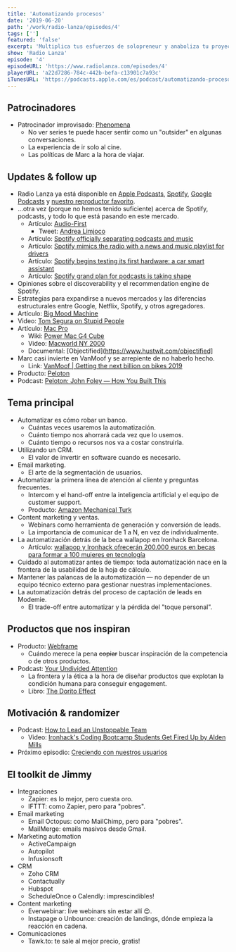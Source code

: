 ```yaml
---
title: 'Automatizando procesos'
date: '2019-06-20'
path: '/work/radio-lanza/episodes/4'
tags: ['']
featured: 'false'
excerpt: 'Multiplica tus esfuerzos de solopreneur y anaboliza tu proyecto con nuestras sugerencias y productos de automatización. No te pierdas las teorías de Marc sobre cuándo debemos automatizar un proceso y cómo Jimmy automatizó la generación de leads en Modemie. Todo esto y mucho más en este nuevo episodio de Radio Lanza.'
show: 'Radio Lanza'
episode: '4'
episodeURL: 'https://www.radiolanza.com/episodes/4'
playerURL: 'a22d7286-784c-442b-befa-c13901c7a93c'
iTunesURL: 'https://podcasts.apple.com/es/podcast/automatizando-procesos/id1468000755?i=1000442104339'
---
```


## Patrocinadores

- Patrocinador improvisado: [Phenomena](http://www.phenomena-experience.com)
  - No ver series te puede hacer sentir como un "outsider" en algunas conversaciones.
  - La experiencia de ir solo al cine.
  - Las políticas de Marc a la hora de viajar.

## Updates & follow up

- Radio Lanza ya está disponible en [Apple Podcasts](https://podcasts.apple.com/es/podcast/radio-lanza/id1468000755), [Spotify](https://open.spotify.com/show/3P6zGrc3Mv8yHCKDXZsUQZ), [Google Podcasts](https://podcasts.google.com/?feed=aHR0cHM6Ly9mZWVkcy5zaW1wbGVjYXN0LmNvbS9sUjBxOVFlTg%3D%3D) y [nuestro reproductor favorito](https://overcast.fm/itunes1468000755).
- ...otra vez (porque no hemos tenido suficiente) acerca de Spotify, podcasts, y todo lo que está pasando en este mercado.
  - Artículo: [Audio-First](https://newsroom.spotify.com/2019-02-06/audio-first/)
    - Tweet: [Andrea Limjoco](https://twitter.com/andrealimjoco/status/1139218616036089857/)
  - Artículo: [Spotify officially separating podcasts and music](https://www.theverge.com/2019/6/13/18663314/spotify-library-premium-user-update-podcast-music)
  - Artículo: [Spotify mimics the radio with a news and music playlist for drivers](https://www.theverge.com/2019/6/12/18662060/spotify-your-daily-drive-playlist-update)
  - Artículo: [Spotify begins testing its first hardware: a car smart assistant](https://www.theverge.com/circuitbreaker/2019/5/17/18628772/spotify-car-thing-audio-experience-data-premium-assistant)
  - Artículo: [Spotify grand plan for podcasts is taking shape](https://www.theverge.com/2019/3/5/18243729/spotify-podcast-strategy-gimlet-media-anchor-purchase)
- Opiniones sobre el discoverability y el recommendation engine de Spotify.
- Estrategias para expandirse a nuevos mercados y las diferencias estructurales entre Google, Netflix, Spotify, y otros agregadores.
- Artículo: [Big Mood Machine](https://thebaffler.com/downstream/big-mood-machine-pelly)
- Video: [Tom Segura on Stupid People](https://www.youtube.com/watch?v=H09tLk1LnOY)
- Artículo: [Mac Pro](https://www.arun.is/blog/mac-pro/)
  - Wiki: [Power Mac G4 Cube](https://en.wikipedia.org/wiki/Power_Mac_G4_Cube)
  - Video: [Macworld NY 2000](https://youtu.be/rsLmMi49o48)
  - Documental: [Objectified](https://www.hustwit.com/objectified]
- Marc casi invierte en VanMoof y se arrepiente de no haberlo hecho.
  - Link: [VanMoof | Getting the next billion on bikes 2019](https://www.oneplanetcrowd.com/en/project/200360/description)
- Producto: [Peloton](https://www.onepeloton.com)
- Podcast: [Peloton: John Foley — How You Built This](https://podcasts.apple.com/us/podcast/live-episode-peloton-john-foley/id1150510297?i=1000436798099)

## Tema principal

- Automatizar es cómo robar un banco.
  - Cuántas veces usaremos la automatización.
  - Cuánto tiempo nos ahorrará cada vez que lo usemos.
  - Cuánto tiempo o recursos nos va a costar construirla.
- Utilizando un CRM.
  - El valor de invertir en software cuando es necesario.
- Email marketing.
  - El arte de la segmentación de usuarios.
- Automatizar la primera línea de atención al cliente y preguntas frecuentes.
  - Intercom y el hand-off entre la inteligencia artificial y el equipo de customer support.
  - Producto: [Amazon Mechanical Turk](https://www.mturk.com)
- Content marketing y ventas.
  - Webinars como herramienta de generación y conversión de leads.
  - La importancia de comunicar de 1 a N, en vez de individualmente.
- La automatización detrás de la beca wallapop en Ironhack Barcelona.
  - Artículo: [wallapop y Ironhack ofrecerán 200.000 euros en becas para formar a 100 mujeres en tecnología](https://www.genbeta.com/actualidad/wallapop-y-ironhack-ofreceran-200-000-euros-en-becas-para-formar-a-100-mujeres-en-tecnologia)
- Cuidado al automatizar antes de tiempo: toda automatización nace en la frontera de la usabilidad de la hoja de cálculo.
- Mantener las palancas de la automatización — no depender de un equipo técnico externo para gestionar nuestras implementaciones.
- La automatización detrás del proceso de captación de leads en Modemie.
  - El trade-off entre automatizar y la pérdida del "toque personal".

## Productos que nos inspiran

- Producto: [Webframe](https://webframe.xyz/)
  - Cuándo merece la pena ~~copiar~~ buscar inspiración de la competencia o de otros productos.
- Podcast: [Your Undivided Attention](https://humanetech.com/podcast/)
  - La frontera y la ética a la hora de diseñar productos que explotan la condición humana para conseguir engagement.
  - Libro: [The Dorito Effect](https://www.amazon.com/dp/1476724237/)

## Motivación & randomizer

- Podcast: [How to Lead an Unstoppable Team](https://www.artofmanliness.com/articles/podcast-516-how-to-lead-an-unstoppable-team/)
  - Video: [Ironhack's Coding Bootcamp Students Get Fired Up by Alden Mills](https://www.youtube.com/watch?v=iP8kT3reQg0)
- Próximo episodio: [Creciendo con nuestros usuarios](https://radiolanza.com/episodes/5)

## El toolkit de Jimmy

- Integraciones
  - Zapier: es lo mejor, pero cuesta oro.
  - IFTTT: como Zapier, pero para "pobres".
- Email marketing
  - Email Octopus: como MailChimp, pero para "pobres".
  - MailMerge: emails masivos desde Gmail.
- Marketing automation
  - ActiveCampaign
  - Autopilot
  - Infusionsoft
- CRM
  - Zoho CRM
  - Contactually
  - Hubspot
  - ScheduleOnce o Calendly: imprescindibles!
- Content marketing
  - Everwebinar: live webinars sin estar allí 😍.
  - Instapage o Unbounce: creación de landings, dónde empieza la reacción en cadena.
- Comunicaciones
  - Tawk.to: te sale al mejor precio, gratis!
